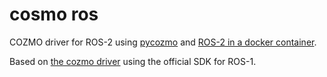 # cosmo ros
COZMO driver for ROS-2 using [pycozmo](https://github.com/zayfod/pycozmo) and [ROS-2 in a docker container](https://github.com/osrf/docker_images).

Based on [the cozmo driver](https://github.com/OTL/cozmo_driver) using the official SDK for ROS-1.
